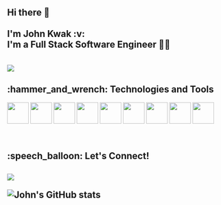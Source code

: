 <h2>
  Hi there 👋 <br> <br>
  I'm John Kwak :v: <br>
  I'm a Full Stack Software Engineer 👨‍💻
</h2>
<br>
<img src='https://i.giphy.com/media/SWoSkN6DxTszqIKEqv/giphy.webp'>
<br>
<h2>
  :hammer_and_wrench: Technologies and Tools <br>
</h2>
<p>
  <img src="https://icongr.am/devicon/html5-original-wordmark.svg?size=128&color=currentColor" width="50" height="50"/>
  <img src="https://icongr.am/devicon/css3-original-wordmark.svg?size=128&color=currentColor" width="50" height="50"/>
  <img src="https://icongr.am/devicon/javascript-original.svg?size=128&color=currentColor" width="50" height="50"/>
  <img src="https://icongr.am/devicon/react-original-wordmark.svg?size=128&color=currentColor" width="50" height="50"/>
  <img src="https://icongr.am/devicon/nodejs-original.svg?size=128&color=currentColor" width="50" height="50"/>
  <img src="https://icongr.am/devicon/docker-original-wordmark.svg?size=128&color=currentColor" width="50" height="50"/>
  <img src="https://icongr.am/devicon/mysql-original-wordmark.svg?size=128&color=currentColor" width="50" height="50"/>
  <img src="https://icongr.am/devicon/postgresql-original-wordmark.svg?size=128&color=currentColor" width="50" height="50"/>
  <img src="https://icongr.am/devicon/mongodb-original-wordmark.svg?size=128&color=currentColor" width="50" height="50"/>
 </p>
 <br>
 
 <h2>
  :speech_balloon: Let's Connect!
 <h2>
 <a href="https://www.linkedin.com/in/johnkwak08" > 
  <img src="https://img.shields.io/badge/-johnkwak08-blue?style=flat-square&logo=Linkedin&logoColor=white" />
 </a>

 ![John's GitHub stats](https://github-readme-stats.vercel.app/api?username=johnkwak08&show_icons=true)




 





<!--
**johnkwak08/johnkwak08** is a ✨ _special_ ✨ repository because its `README.md` (this file) appears on your GitHub profile.

Here are some ideas to get you started:

- 🔭 I’m currently working on ...
- 🌱 I’m currently learning ...
- 👯 I’m looking to collaborate on ...
- 🤔 I’m looking for help with ...
- 💬 Ask me about ...
- 📫 How to reach me: ...
- 😄 Pronouns: ...
- ⚡ Fun fact: ...
-->
